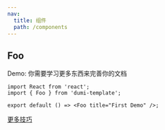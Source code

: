 ```yaml
---
nav:
  title: 组件
  path: /components
---
```


## Foo

Demo:
你需要学习更多东西来完善你的文档

```tsx
import React from 'react';
import { Foo } from 'dumi-template';

export default () => <Foo title="First Demo" />;
```

[更多技巧](https://d.umijs.org/guide/demo-principle)
